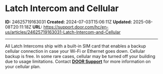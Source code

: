 # Latch Intercom and Cellular

**ID:** 24625719163031
**Created:** 2024-07-03T15:06:11Z
**Updated:** 2025-08-08T20:11:18Z
**URL:** https://support.door.com/hc/en-us/articles/24625719163031-Latch-Intercom-and-Cellular

---

<p><span style="font-weight: 400;">All Latch Intercoms ship with a built-in SIM card that enables a backup cellular connection in case your Wi-Fi or Ethernet goes down. Cellular backup is free. In some rare cases, cellular may be turned off your building due to usage limitations. Contact </span><strong><span class="wysiwyg-underline"><a href="mailto:support@door.com">DOOR Support</a></span></strong><span style="font-weight: 400;"> for more information on your cellular plan.</span></p>
